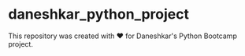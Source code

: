# daneshkar_python_project
This repository was created with ❤️ for Daneshkar's Python Bootcamp project.
